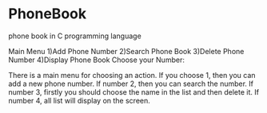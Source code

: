 # PhoneBook
 phone book in C programming language
 
 Main Menu
    1)Add Phone Number
    2)Search Phone Book
    3)Delete Phone Number
    4)Display Phone Book
    Choose your Number:
    
There is a main menu for choosing an action.
If you choose 1, then you can add a new phone number.
If number 2, then you can search the number.
If number 3, firstly you should choose the name in the list and then delete it.
If number 4, all list will display on the screen.
